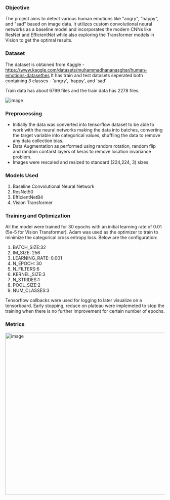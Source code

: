 ### Objective
The project aims to detect various human emotions like "angry", "happy", and "sad" based on image data. It utilizes custom convolutional neural networks as a baseline model and incorporates the modern CNNs like ResNet and EfficientNet while also exploring the Transformer models in Vision to get the optimal results.

### Dataset

The dataset is obtained from Kaggle - https://www.kaggle.com/datasets/muhammadhananasghar/human-emotions-datasethes
It has train and test datasets seperated both containing 3 classes - 'angry', 'happy', and 'sad'

Train data has about 6799 files and the train data has 2278 files.

![image](https://github.com/RohitMacherla3/human-emotion-detection/assets/89356811/85a4b73b-efee-46c4-9e46-477a2efd6298)

### Preprocessing

- Initially the data was converted into tensorflow dataset to be able to work with the neural networks making the data into batches, converting the target variable into categorical values, shuffling the data to remove any data collection bias.
- Data Augmentation as performed using random rotation, random flip and random contarst layers of keras to remove location invariance problem.
- Images were rescaled and resized to standard (224,224, 3) sizes.

### Models Used
1. Baseline Convolutional Neural Network
2. ResNet50
3. EfficientNetB4
4. Vision Transformer

### Training and Optimization

All the model were trained for 30 epochs with an initial learning rate of 0.01 (5e-5 for Vision Transformer). Adam was used as the optimizer to train to minimize the categorical cross entropy loss.
Below are the configuration:
1. BATCH_SIZE:32
2. IM_SIZE: 256
3. LEARNING_RATE: 0.001
4. N_EPOCH: 30
5. N_FILTERS:6
6. KERNEL_SIZE:3
7. N_STRIDES:1
8. POOL_SIZE:2
9. NUM_CLASSES:3

Tensorflow callbacks were used for logging to later visualize on a tensorboard. Early stopping, reduce on plateau were implemeted to stop the training when there is no further improvement for certain number of epochs.

### Metrics
<img width="511" alt="image" src="https://github.com/RohitMacherla3/human-emotion-detection/assets/89356811/ed76845f-9e9f-4a9e-8564-5a130701311e">

